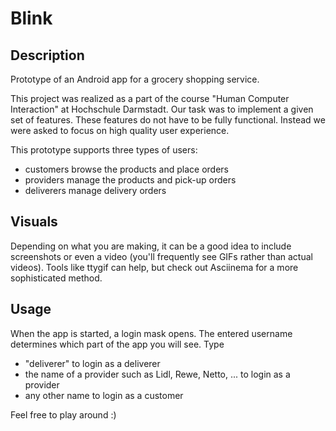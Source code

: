# Blink

## Description

Prototype of an Android app for a grocery shopping service.

This project was realized as a part of the course "Human Computer Interaction" at Hochschule Darmstadt. Our task was to implement a given set of features. These features do not have to be fully functional. Instead we were asked to focus on high quality user experience.

This prototype supports three types of users:
- customers browse the products and place orders
- providers manage the products and pick-up orders
- deliverers manage delivery orders

## Visuals

Depending on what you are making, it can be a good idea to include screenshots or even a video (you'll frequently see GIFs rather than actual videos). Tools like ttygif can help, but check out Asciinema for a more sophisticated method.

## Usage

When the app is started, a login mask opens. The entered username determines which part of the app you will see. Type
- "deliverer" to login as a deliverer
- the name of a provider such as Lidl, Rewe, Netto, ... to login as a provider
- any other name to login as a customer

Feel free to play around :)
